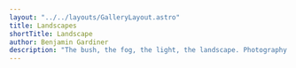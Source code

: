 ```yaml
---
layout: "../../layouts/GalleryLayout.astro"
title: Landscapes
shortTitle: Landscape
author: Benjamin Gardiner
description: "The bush, the fog, the light, the landscape. Photography of Australia's unique landscapes."
---
```

